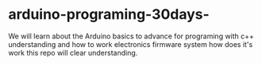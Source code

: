 # arduino-programing-30days-
We will learn about the Arduino basics to advance for programing with c++ understanding and how to work electronics firmware system how does it's work this repo will clear understanding.
